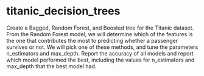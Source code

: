 # titanic_decision_trees
Create a Bagged, Random Forest, and Boosted tree for the Titanic dataset.
From the Random Forest model, we will determine which of the features is the one
that contributes the most to predicting whether a passenger survives or
not.
We will pick one of these methods, and tune the parameters n_estimators and
max_depth.
Report the accuracy of all models and report which model performed the
best, including the values for n_estimators and max_depth that the best
model had.
